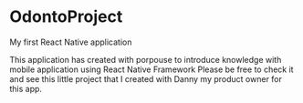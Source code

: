 # OdontoProject
My first React Native application

This application has created with porpouse to introduce knowledge with mobile application using React Native Framework
Please be free to check it and see this little project that I created with Danny my product owner for this app.
